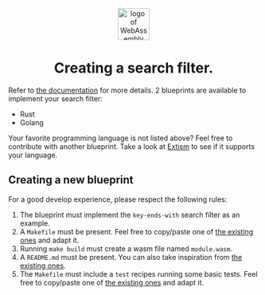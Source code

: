 <div align="center">
  <img width="64px" src="https://upload.wikimedia.org/wikipedia/commons/1/1f/WebAssembly_Logo.svg" alt="logo of WebAssembly"/>
  <h1>Creating a search filter.</h1>
</div>

Refer to [the documentation](../../docs/search-filter/README.md) for more details. 2 blueprints are available to implement your search filter:
 - Rust
 - Golang

Your favorite programming language is not listed above? Feel free to contribute with another blueprint. Take a look at [Extism](https://extism.org/) to see if it supports your language.


## Creating a new blueprint

For a good develop experience, please respect the following rules:
 1. The blueprint must implement the `key-ends-with` search filter as an example.
 1. A `Makefile` must be present. Feel free to copy/paste one of [the existing ones](./rust/Makefile) and adapt it.
 1. Running `make build` must create a wasm file named `module.wasm`.
 1. A `README.md` must be present. You can also take inspiration from [the existing ones](./rust/README.md).
 1. The `Makefile` must include a `test` recipes running some basic tests. Feel free to copy/paste one of [the existing ones](./rust/Makefile) and adapt it.
